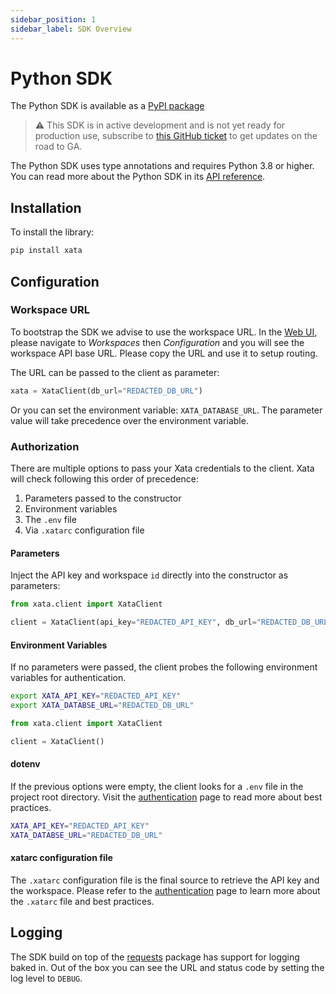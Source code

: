 ```yaml
---
sidebar_position: 1
sidebar_label: SDK Overview
---
```


# Python SDK

The Python SDK is available as a [PyPI package](https://pypi.org/project/xata/)

> ⚠️ This SDK is in active development and is not yet ready for production use, subscribe to [this GitHub ticket](https://github.com/xataio/xata-py/issues/24) to get updates on the road to GA.

The Python SDK uses type annotations and requires Python 3.8 or higher. You can read more about the Python SDK in its [API reference](https://xata-py.readthedocs.io).

## Installation

To install the library:

```bash
pip install xata
```

## Configuration

### Workspace URL

To bootstrap the SDK we advise to use the workspace URL. In the [Web UI](https://app.xata.io), please navigate to _Workspaces_ then _Configuration_ and you will see the workspace API base URL. Please copy the URL and use it to setup routing.

The URL can be passed to the client as parameter:

```py
xata = XataClient(db_url="REDACTED_DB_URL")
```

Or you can set the environment variable: `XATA_DATABASE_URL`. The parameter value will take precedence over the environment variable.

### Authorization

There are multiple options to pass your Xata credentials to the client. Xata will check following this order of precedence:

1. Parameters passed to the constructor
2. Environment variables
3. The `.env` file
4. Via `.xatarc` configuration file

#### Parameters

Inject the API key and workspace `id` directly into the constructor as parameters:

```python
from xata.client import XataClient

client = XataClient(api_key="REDACTED_API_KEY", db_url="REDACTED_DB_URL")
```

#### Environment Variables

If no parameters were passed, the client probes the following environment variables for authentication.

```bash
export XATA_API_KEY="REDACTED_API_KEY"
export XATA_DATABSE_URL="REDACTED_DB_URL"
```

```python
from xata.client import XataClient

client = XataClient()
```

#### dotenv

If the previous options were empty, the client looks for a `.env` file in the project root directory. Visit the [authentication](/cli/authentication) page to read more about best practices.

```bash
XATA_API_KEY="REDACTED_API_KEY"
XATA_DATABSE_URL="REDACTED_DB_URL"
```

#### xatarc configuration file

The `.xatarc` configuration file is the final source to retrieve the API key and the workspace.
Please refer to the [authentication](/cli/authentication) page to learn more about the `.xatarc` file and best practices.

## Logging

The SDK build on top of the [requests](https://pypi.org/project/requests/) package has support for logging baked in. Out of the box you can see the URL and status code by setting the log level to `DEBUG`.
